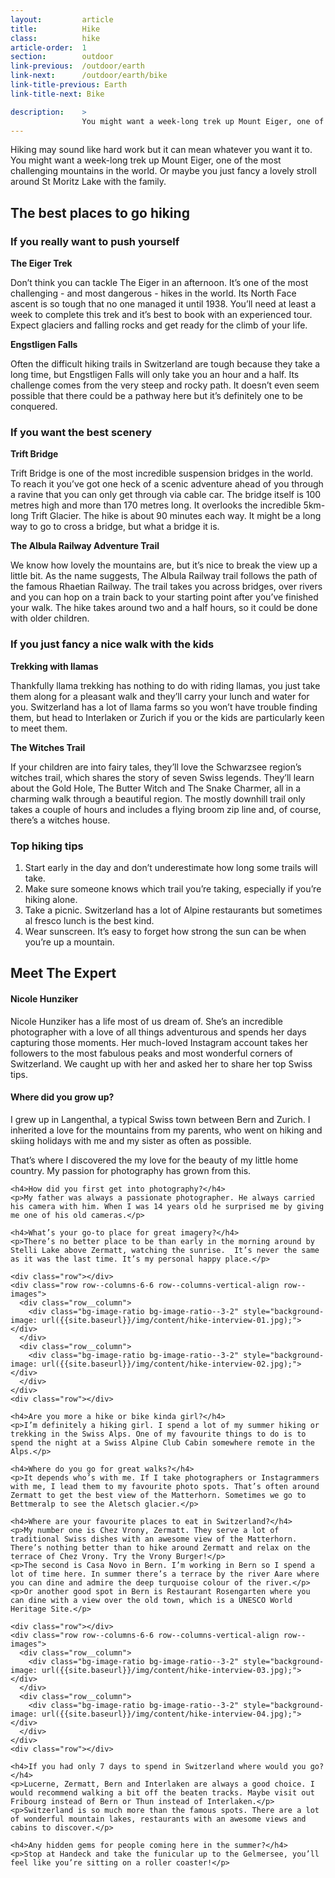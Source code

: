 ```yaml
---
layout:         article
title:          Hike
class:          hike
article-order:  1
section:        outdoor
link-previous:  /outdoor/earth
link-next:      /outdoor/earth/bike
link-title-previous: Earth
link-title-next: Bike

description:    >
                You might want a week-long trek up Mount Eiger, one of the most challenging mountains in the world. Or maybe you just fancy a lovely stroll around St Moritz Lake with the family.
---
```



<p class="row lead-paragraph">Hiking may sound like hard work but it can mean whatever you want it to. You might want a week-long trek up Mount Eiger, one of the most challenging mountains in the world. Or maybe you just fancy a lovely stroll around St Moritz Lake with the family.</p>

<div class="section--padding-top">
  <h2 class="line-title"><span>The best places to go hiking</span></h2>

  <h3 class="row non-cap">If you really want to push yourself</h3>
  <div class="row row--columns-4-8-gutters row--columns-vertical-align">
    <div class="row__column">
      <div class="bg-image-ratio bg-image-ratio--3-2" style="background-image: url({{site.baseurl}}/img/content/the-eiger-trek.jpg);"></div>
    </div>
    <div class="row__column">
      <strong>The Eiger Trek</strong>
      <p>Don’t think you can tackle The Eiger in an afternoon. It’s one of the most challenging - and most dangerous - hikes in the world. Its North Face ascent is so tough that no one managed it until 1938. You’ll need at least a week to complete this trek and it’s best to book with an experienced tour. Expect glaciers and falling rocks and get ready for the climb of your life.</p>
    </div>
  </div>
  <div class="row row--columns-4-8-gutters row--columns-vertical-align">
    <div class="row__column">
      <div class="bg-image-ratio bg-image-ratio--3-2" style="background-image: url({{site.baseurl}}/img/content/engstligen-falls.jpg);"></div>
    </div>
    <div class="row__column">
    <strong>Engstligen Falls</strong>
      <p>Often the difficult hiking trails in Switzerland are tough because they take a long time, but Engstligen Falls will only take you an hour and a half. Its challenge comes from the very steep and rocky path. It doesn’t even seem possible that there could be a pathway here but it’s definitely one to be conquered.</p>
    </div>
  </div>


  <h3 class="row non-cap">If you want the best scenery</h3>
  <div class="row row--columns-4-8-gutters row--columns-vertical-align">
    <div class="row__column">
      <div class="bg-image-ratio bg-image-ratio--3-2" style="background-image: url({{site.baseurl}}/img/content/trift-bridge.jpg);"></div>
    </div>
    <div class="row__column">
      <strong>Trift Bridge</strong>
      <p>Trift Bridge is one of the most incredible suspension bridges in the world. To reach it you’ve got one heck of a scenic adventure ahead of you through a ravine that you can only get through via cable car. The bridge itself is 100 metres high and more than 170 metres long. It overlooks the incredible 5km-long Trift Glacier. The hike is about 90 minutes each way. It might be a long way to go to cross a bridge, but what a bridge it is.</p>
    </div>
  </div>
  <div class="row row--columns-4-8-gutters row--columns-vertical-align">
    <div class="row__column">
      <div class="bg-image-ratio bg-image-ratio--3-2" style="background-image: url({{site.baseurl}}/img/content/the-albula-railway-adventure-trail.jpg);"></div>
   </div>
    <div class="row__column">
      <strong>The Albula Railway Adventure Trail</strong>
      <p>We know how lovely the mountains are, but it’s nice to break the view up a little bit. As the name suggests, The Albula Railway trail follows the path of the famous Rhaetian Railway. The trail takes you across bridges, over rivers and you can hop on a train back to your starting point after you’ve finished your walk. The hike takes around two and a half hours, so it could be done with older children.</p>
    </div>
  </div>

  <h3 class="row non-cap">If you just fancy a nice walk with the kids</h3>
  <div class="row row--columns-4-8-gutters row--columns-vertical-align">
    <div class="row__column">
      <div class="bg-image-ratio bg-image-ratio--3-2" style="background-image: url({{site.baseurl}}/img/content/trekking-with-llamas.jpg);"></div>
   </div>
    <div class="row__column">
      <strong>Trekking with llamas</strong>
      <p>Thankfully llama trekking has nothing to do with riding llamas, you just take them along for a pleasant walk and they’ll carry your lunch and water for you. Switzerland has a lot of llama farms so you won’t have trouble finding them, but head to Interlaken or Zurich if you or the kids are particularly keen to meet them.</p>
    </div>
  </div>
  <div class="row row--columns-4-8-gutters row--columns-vertical-align">
    <div class="row__column">
      <div class="bg-image-ratio bg-image-ratio--3-2" style="background-image: url({{site.baseurl}}/img/content/the-witches-trail.jpg);"></div>
   </div>
    <div class="row__column">
      <strong>The Witches Trail</strong>
      <p>If your children are into fairy tales, they’ll love the Schwarzsee region’s witches trail, which shares the story of seven Swiss legends. They’ll learn about the Gold Hole, The Butter Witch and The Snake Charmer, all in a charming walk through a beautiful region. The mostly downhill trail only takes a couple of hours and includes a flying broom zip line and, of course, there’s a witches house.</p>
    </div>
  </div>
</div>


<div class="section--padding-top">
  <div class="top-tips row bg-color">
    <h3>Top hiking tips</h3>
    <ol>
      <li>Start early in the day and don’t underestimate how long some trails will take.</li>
      <li>Make sure someone knows which trail you’re taking, especially if you’re hiking alone.</li>
      <li>Take a picnic. Switzerland has a lot of Alpine restaurants but sometimes al fresco lunch is the best kind.</li>
      <li>Wear sunscreen. It’s easy to forget how strong the sun can be when you’re up a mountain.</li>
    </ol>
  </div>
</div>


<div id="interview" class="section--padding-top">
  <h2 class="line-title"><span>Meet The Expert</span></h2>
  <div class="row row--columns-4-8-gutters row--columns-vertical-align">
    <div class="row__column">
      <div class="bg-image-ratio bg-image-ratio--1-1" style="background-image: url('{{site.baseurl}}/img/content/nicole-hunziker.jpg');"></div>
    </div>
    <div class="row__column">
      <h4>Nicole Hunziker</h4>
      <p>Nicole Hunziker has a life most of us dream of. She’s an incredible photographer with a love of all things adventurous and spends her days capturing those moments. Her much-loved Instagram account takes her followers to the most fabulous peaks and most wonderful corners of Switzerland. We caught up with her and asked her to share her top Swiss tips.</p>
    </div>
  </div>
  <div class="row">
    <h4>Where did you grow up?</h4>
    <p>I grew up in Langenthal, a typical Swiss town between Bern and Zurich. I inherited a love for the mountains from my parents, who went on hiking and skiing holidays with me and my sister as often as possible.</p>
    <p>That’s where I discovered the my love for the beauty of my little home country. My passion for photography has grown from this.</p>

    <h4>How did you first get into photography?</h4>
    <p>My father was always a passionate photographer. He always carried his camera with him. When I was 14 years old he surprised me by giving me one of his old cameras.</p>

    <h4>What’s your go-to place for great imagery?</h4>
    <p>There’s no better place to be than early in the morning around by Stelli Lake above Zermatt, watching the sunrise.  It’s never the same as it was the last time. It’s my personal happy place.</p>

    <div class="row"></div>
    <div class="row row--columns-6-6 row--columns-vertical-align row--images">
      <div class="row__column">
        <div class="bg-image-ratio bg-image-ratio--3-2" style="background-image: url({{site.baseurl}}/img/content/hike-interview-01.jpg);"></div>
      </div>
      <div class="row__column">
        <div class="bg-image-ratio bg-image-ratio--3-2" style="background-image: url({{site.baseurl}}/img/content/hike-interview-02.jpg);"></div>
      </div>
    </div>
    <div class="row"></div>

    <h4>Are you more a hike or bike kinda girl?</h4>
    <p>I’m definitely a hiking girl. I spend a lot of my summer hiking or trekking in the Swiss Alps. One of my favourite things to do is to spend the night at a Swiss Alpine Club Cabin somewhere remote in the Alps.</p>

    <h4>Where do you go for great walks?</h4>
    <p>It depends who’s with me. If I take photographers or Instagrammers with me, I lead them to my favourite photo spots. That’s often around Zermatt to get the best view of the Matterhorn. Sometimes we go to Bettmeralp to see the Aletsch glacier.</p>

    <h4>Where are your favourite places to eat in Switzerland?</h4>
    <p>My number one is Chez Vrony, Zermatt. They serve a lot of traditional Swiss dishes with an awesome view of the Matterhorn. There’s nothing better than to hike around Zermatt and relax on the terrace of Chez Vrony. Try the Vrony Burger!</p>
    <p>The second is Casa Novo in Bern. I’m working in Bern so I spend a lot of time here. In summer there’s a terrace by the river Aare where you can dine and admire the deep turquoise colour of the river.</p>
    <p>Or another good spot in Bern is Restaurant Rosengarten where you can dine with a view over the old town, which is a UNESCO World Heritage Site.</p>

    <div class="row"></div>
    <div class="row row--columns-6-6 row--columns-vertical-align row--images">
      <div class="row__column">
        <div class="bg-image-ratio bg-image-ratio--3-2" style="background-image: url({{site.baseurl}}/img/content/hike-interview-03.jpg);"></div>
      </div>
      <div class="row__column">
        <div class="bg-image-ratio bg-image-ratio--3-2" style="background-image: url({{site.baseurl}}/img/content/hike-interview-04.jpg);"></div>
      </div>
    </div>
    <div class="row"></div>

    <h4>If you had only 7 days to spend in Switzerland where would you go?</h4>
    <p>Lucerne, Zermatt, Bern and Interlaken are always a good choice. I would recommend walking a bit off the beaten tracks. Maybe visit out Fribourg instead of Bern or Thun instead of Interlaken.</p>
    <p>Switzerland is so much more than the famous spots. There are a lot of wonderful mountain lakes, restaurants with an awesome views and cabins to discover.</p>

    <h4>Any hidden gems for people coming here in the summer?</h4>
    <p>Stop at Handeck and take the funicular up to the Gelmersee, you’ll feel like you’re sitting on a roller coaster!</p>
  </div>
</div>